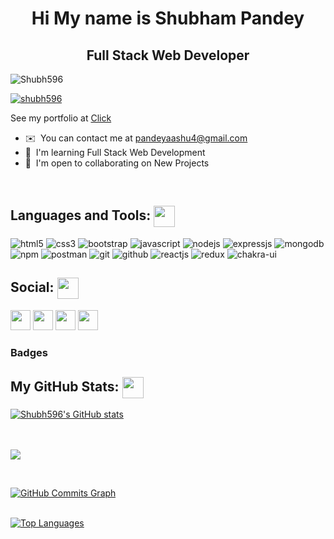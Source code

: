 <!-- Hi
![](https://user-images.githubusercontent.com/18350557/176309783-0785949b-9127-417c-8b55-ab5a4333674e.gif)My
name is Shubham Pandey
======================================================================================================================================
Full Stack Web Developer 
------------------------  -->
<h1 align="center" >Hi <img src="https://user-images.githubusercontent.com/18350557/176309783-0785949b-9127-417c-8b55-ab5a4333674e.gif" alt="">My
    name is Shubham Pandey</h1>
    <h2 align="center" >Full Stack Web Developer</h2>

<p align="left"> <img src="https://komarev.com/ghpvc/?username=shubh596&label=Profile%20views&color=0e75b6&style=flat" alt="Shubh596" /> </p>

<p align="left"> <a href="https://github.com/ryo-ma/github-profile-trophy"><img src="https://github-profile-trophy.vercel.app/?username=Shubh596" alt="shubh596" /></a> </p>

<!-- * 🖥️  See my portfolio at [http://shubh596.github.io](http://shubh596.github.io)  -->
See my portfolio at <a href="http://shubh596.github.io">Click </a>
* ✉️  You can contact me at [pandeyaashu4@gmail.com](mailto:pandeyaashu4@gmail.com) 
* 🧠  I'm learning Full Stack Web Development
 * 🤝  I'm open to collaborating on New Projects

 <br/>

<!-- ### Skills

<p align="left">
  <a
    href="https://developer.mozilla.org/en-US/docs/Web/JavaScript"
    target="_blank"
    rel="noreferrer">
    <img src="https://raw.githubusercontent.com/danielcranney/readme-generator/main/public/icons/skills/javascript-colored.svg"
      width="36"
      height="36"
      alt="JavaScript"
  /></a>
  <a href="https://www.typescriptlang.org/" target="_blank" rel="noreferrer"
    ><img
      src="https://raw.githubusercontent.com/danielcranney/readme-generator/main/public/icons/skills/typescript-colored.svg"
      width="36"
      height="36"
      alt="TypeScript"
  /></a>
  <a
    href="https://developer.mozilla.org/en-US/docs/Glossary/HTML5"
    target="_blank"
    rel="noreferrer"
    ><img
      src="https://raw.githubusercontent.com/danielcranney/readme-generator/main/public/icons/skills/html5-colored.svg"
      width="36"
      height="36"
      alt="HTML5"
  /></a>
  <a href="https://www.w3.org/TR/CSS/#css" target="_blank" rel="noreferrer"
    ><img
      src="https://raw.githubusercontent.com/danielcranney/readme-generator/main/public/icons/skills/css3-colored.svg"
      width="36"
      height="36"
      alt="CSS3"
  /></a>
  <a href="https://reactjs.org/" target="_blank" rel="noreferrer"
    ><img
      src="https://raw.githubusercontent.com/danielcranney/readme-generator/main/public/icons/skills/react-colored.svg"
      width="36"
      height="36"
      alt="React"
  /></a>
  <a href="https://redux.js.org/" target="_blank" rel="noreferrer"
    ><img
      src="https://raw.githubusercontent.com/danielcranney/readme-generator/main/public/icons/skills/redux-colored.svg"
      width="36"
      height="36"
      alt="Redux"
  /></a>
  <a href="https://getbootstrap.com/" target="_blank" rel="noreferrer"
    ><img
      src="https://raw.githubusercontent.com/danielcranney/readme-generator/main/public/icons/skills/bootstrap-colored.svg"
      width="36"
      height="36"
      alt="Bootstrap"
  /></a>
  <a href="https://nodejs.org/en/" target="_blank" rel="noreferrer"
    ><img
      src="https://raw.githubusercontent.com/danielcranney/readme-generator/main/public/icons/skills/nodejs-colored.svg"
      width="36"
      height="36"
      alt="NodeJS"
  /></a>
  <a href="https://expressjs.com/" target="_blank" rel="noreferrer"
    ><img
      src="https://raw.githubusercontent.com/danielcranney/readme-generator/main/public/icons/skills/express-colored.svg"
      width="36"
      height="36"
      alt="Express"
  /></a>
  <a href="https://www.mongodb.com/" target="_blank" rel="noreferrer"
    ><img
      src="https://raw.githubusercontent.com/danielcranney/readme-generator/main/public/icons/skills/mongodb-colored.svg"
      width="36"
      height="36"
      alt="MongoDB"
  /></a>
</p> -->
<h2 align="left">Languages and Tools:  <img src = "https://raw.githubusercontent.com/rahulbanerjee26/githubProfileReadmeGenerator/main/gifs/code.gif" width = 34px height=34px align="center"> </h2>

<p> 
   <img src="https://img.shields.io/badge/HTML5-E34F26?style=for-the-badge&logo=html5&logoColor=white" alt="html5" />
    <img src="https://img.shields.io/badge/CSS3-1572B6?style=for-the-badge&logo=css3&logoColor=white" alt="css3" />
    <img src="https://img.shields.io/badge/Bootstrap-563D7C?style=for-the-badge&logo=bootstrap&logoColor=white" alt="bootstrap" />
    <img src="https://img.shields.io/badge/JavaScript-323330?style=for-the-badge&logo=javascript&logoColor=F7DF1E" alt="javascript" />
    <img src="https://img.shields.io/badge/Node.js-339933?style=for-the-badge&logo=nodedotjs&logoColor=white" alt="nodejs" />
    <img src="https://img.shields.io/badge/Express.js-000000?style=for-the-badge&logo=express&logoColor=white" alt="expressjs" />
    <img src="https://img.shields.io/badge/MongoDB-4EA94B?style=for-the-badge&logo=mongodb&logoColor=white" alt="mongodb" />
    <img src="https://img.shields.io/badge/npm-CB3837?style=for-the-badge&logo=npm&logoColor=white" alt="npm" />
    <img src="https://img.shields.io/badge/Postman-FF6C37?style=for-the-badge&logo=Postman&logoColor=white" alt="postman" />
    <img src="https://img.shields.io/badge/Git-f44d27?style=for-the-badge&logo=git&logoColor=white" alt="git" />
    <img src="https://img.shields.io/badge/GitHub-100000?style=for-the-badge&logo=github&logoColor=white" alt="github" />
    <img src="https://img.shields.io/badge/React-20232A?style=for-the-badge&logo=react&logoColor=61DAFB" alt="reactjs" />
    <img src="https://img.shields.io/badge/Redux-593D88?style=for-the-badge&logo=redux&logoColor=white" alt="redux" />
  <img src="https://img.shields.io/badge/Chakra%20UI-3bc7bd?style=for-the-badge&logo=chakraui&logoColor=white" alt="chakra-ui" />
 <!-- <img src="https://img.shields.io/badge/styled--components-DB7093?style=for-the-badge&logo=styled-components&logoColor=white" alt="styled-components" />
 <img alt="Prettier" src="https://img.shields.io/badge/-Prettier-F7B93E?style=flat-square&logo=prettier&logoColor=white" height="25px"/>
  <img alt="Heroku" src="https://img.shields.io/badge/-Heroku-430098?style=flat-square&logo=heroku&logoColor=white" height="25px"/> -->
  
  
  
 </p>

 <h2 align="left">Social:  <img src = "https://raw.githubusercontent.com/rahulbanerjee26/githubProfileReadmeGenerator/main/gifs/code.gif" width = 34px height=34px align="center"> </h2>

<p align="left">
  <a
    href="https://codesandbox.io/u/pandeyaashu4"
    target="_blank"
    rel="noreferrer">
    <img src="https://raw.githubusercontent.com/danielcranney/readme-generator/main/public/icons/socials/codesandbox.svg"
      width="32"
      height="32"
  /></a>
  <a href="https://www.github.com/Shubh596" target="_blank" rel="noreferrer"
    ><img
      src="https://raw.githubusercontent.com/danielcranney/readme-generator/main/public/icons/socials/github.svg"
      width="32"
      height="32"
  /></a>
  <a
    href="https://www.linkedin.com/in/shubham596"
    target="_blank"
    rel="noreferrer"
    ><img
      src="https://raw.githubusercontent.com/danielcranney/readme-generator/main/public/icons/socials/linkedin.svg"
      width="32"
      height="32"
  /></a>
  <a
    href="https://www.twitter.com/pandeyaashu1111"
    target="_blank"
    rel="noreferrer"
    ><img
      src="https://raw.githubusercontent.com/danielcranney/readme-generator/main/public/icons/socials/twitter.svg"
      width="32"
      height="32"
  /></a>
</p>

### Badges

<!-- <b>My GitHub Stats</b> -->
<h2 align="left">My GitHub Stats:  <img src = "https://raw.githubusercontent.com/rahulbanerjee26/githubProfileReadmeGenerator/main/gifs/code.gif" width = 34px height=34px align="center"> </h2>


<a href="http://www.github.com/Shubh596">
<img align="center" src="https://github-readme-stats.vercel.app/api?username=Shubh596&show_icons=true&hide=&count_private=true&title_color=00cccc&text_color=ffffff&icon_color=f97316&bg_color=190033&hide_border=true&show_icons=true"
    alt="Shubh596's GitHub stats"/></a>

</br>
</br>
</br>

<a href="http://www.github.com/Shubh596"><img align="center"
    src="https://github-readme-streak-stats.herokuapp.com/?user=Shubh596&stroke=ffffff&background=190033&ring=00cccc&fire=00cccc&currStreakNum=ffffff&currStreakLabel=00cccc&sideNums=ffffff&sideLabels=ffffff&dates=ffffff&hide_border=true"/></a>

</br>

<a href="http://www.github.com/Shubh596"><img align="center" 
    src="https://github-readme-activity-graph.cyclic.app/graph?username=Shubh596&bg_color=190033&color=ffffff&line=00cccc&point=000000&area_color=00cccc&area=true&hide_border=true&custom_title=GitHub%20Commits%20Graph"
    alt="GitHub Commits Graph"/></a>
</br>
   </br>

<a href="https://github.com/Shubh596" align="center"><img 
    src="https://github-readme-stats.vercel.app/api/top-langs/?username=Shubh596&langs_count=10&title_color=00cccc&text_color=FFFFFF&icon_color=f97316&bg_color=190033&hide_border=true&locale=en&custom_title=Top%20%Languages"
    alt="Top Languages"/></a>

